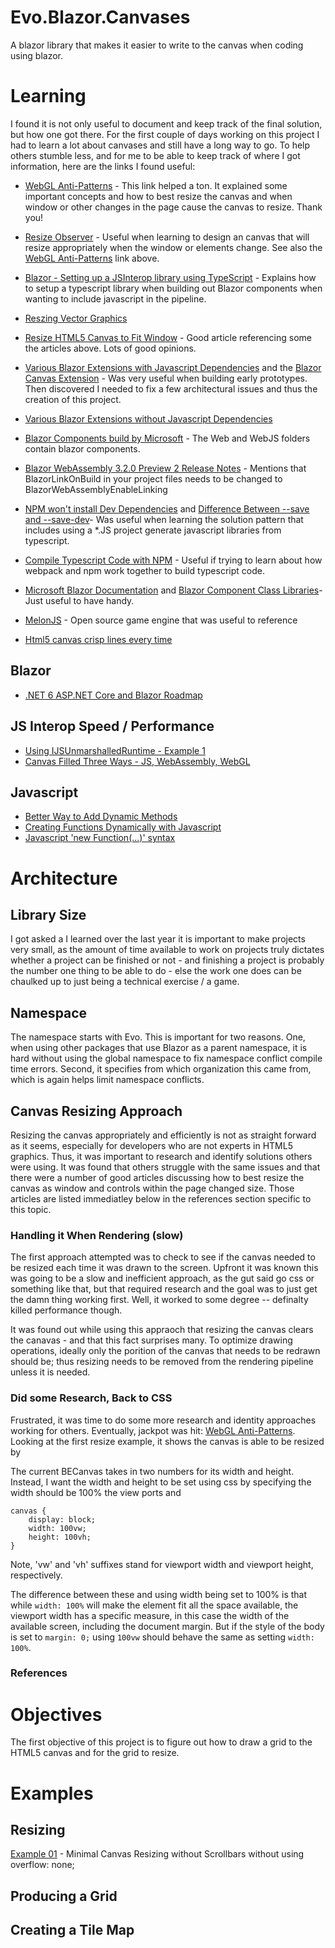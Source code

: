 # Evo.Blazor.Canvases

A blazor library that makes it easier to write to the canvas when coding using blazor.

# Learning

I found it is not only useful to document and keep track of the final solution, but how one got there.  For the first couple of days working on this project I had to learn a lot about canvases and still have a long way to go.   To help others stumble less, and for me to be able to keep track of where I got information, here are the links I found useful:

- [WebGL Anti-Patterns](https://webglfundamentals.org/webgl/lessons/webgl-anti-patterns.html) - This link helped a ton.  It explained some important concepts and how to best resize the canvas and when window or other changes in the page cause the canvas to resize.  Thank you!

- [Resize Observer](https://developer.mozilla.org/en-US/docs/Web/API/ResizeObserver) - Useful when learning to design an canvas that will resize appropriately when the window or elements change.  See also the [WebGL Anti-Patterns](https://webglfundamentals.org/webgl/lessons/webgl-anti-patterns.html) link above.

- [Blazor - Setting up a JSInterop library using TypeScript](https://www.williamtulloch.com/blazor;/.net/2018/09/30/Blazor-JSInteropWithTypeScript.html) - Explains how to setup a typescript library when building out Blazor components when wanting to include javascript in the pipeline.

- [Reszing Vector Graphics](https://medium.com/@doomgoober/resizing-canvas-vector-graphics-without-aliasing-7a1f9e684e4d)

- [Resize HTML5 Canvas to Fit Window](https://stackoverflow.com/questions/1664785/resize-html5-canvas-to-fit-window/63642064#63642064) - Good article referencing some the articles above.  Lots of good opinions.

- [Various Blazor Extensions with Javascript Dependencies](https://github.com/BlazorExtensions/) and the [Blazor Canvas Extension](https://github.com/BlazorExtensions/Canvas) - Was very useful when building early prototypes.  Then discovered I needed to fix a few architectural issues and thus the creation of this project.

- [Various Blazor Extensions without Javascript Dependencies](https://github.com/arivera12)

- [Blazor Components build by Microsoft](https://github.com/dotnet/aspnetcore/tree/d97be901b5e0917546a7aba4d52ada7862a058e0/src/Components) - The Web and WebJS folders contain blazor components.  

- [Blazor WebAssembly 3.2.0 Preview 2 Release Notes](https://devblogs.microsoft.com/aspnet/blazor-webassembly-3-2-0-preview-2-release-now-available/) - Mentions that BlazorLinkOnBuild in your project files needs to be changed to BlazorWebAssemblyEnableLinking

- [NPM won't install Dev Dependencies](https://stackoverflow.com/questions/34700610/npm-install-wont-install-devdependencies) and [Difference Between --save and --save-dev](https://stackoverflow.com/questions/22891211/what-is-the-difference-between-save-and-save-dev)- Was useful when learning the solution pattern that includes using a *.JS project generate javascript libraries from typescript.



- [Compile Typescript Code with NPM](https://docs.microsoft.com/en-us/visualstudio/javascript/compile-typescript-code-npm?view=vs-2019) - Useful if trying to learn about how webpack and npm work together to build typescript code.

- [Microsoft Blazor Documentation](https://docs.microsoft.com/en-us/aspnet/core/blazor/?view=aspnetcore-5.0) and [Blazor Component Class Libraries](https://docs.microsoft.com/en-us/aspnet/core/blazor/components/class-libraries?view=aspnetcore-5.0&tabs=visual-studio)- Just useful to have handy.

- [MelonJS](https://github.com/melonjs/melonJS/) - Open source game engine that was useful to reference

- [Html5 canvas crisp lines every time](https://mobtowers.wordpress.com/2013/04/15/html5-canvas-crisp-lines-every-time/)

## Blazor

- [.NET 6 ASP.NET Core and Blazor Roadmap](https://github.com/dotnet/aspnetcore/issues/27883)

## JS Interop Speed / Performance
- [Using IJSUnmarshalledRuntime - Example 1](https://www.meziantou.net/generating-and-downloading-a-file-in-a-blazor-webassembly-application.htm)
- [Canvas Filled Three Ways - JS, WebAssembly, WebGL](https://compile.fi/canvas-filled-three-ways-js-webassembly-and-webgl/)

## Javascript

- [Better Way to Add Dynamic Methods](https://stackoverflow.com/questions/584907/javascript-better-way-to-add-dynamic-methods)
- [Creating Functions Dynamically with Javascript](https://www.thatsoftwaredude.com/content/9025/creating-functions-dynamically-with-javascript)
- [Javascript 'new Function(...)' syntax](https://javascript.info/new-function)

# Architecture

## Library Size

I got asked a I learned over the last year it is important to make projects very small, as the amount of time available to work on projects truly dictates whether a project can be finished or not - and finishing a project is probably the number one thing to be able to do - else the work one does can be chaulked up to just being a technical exercise / a game.

## Namespace

The namespace starts with Evo.  This is important for two reasons. One, when using other packages that use Blazor as a parent namespace, it is hard without using the global namespace to fix namespace conflict compile time errors.  Second, it specifies from which organization this came from, which is again helps limit namespace conflicts.  

## Canvas Resizing Approach

Resizing the canvas appropriately and efficiently is not as straight forward as it seems, especially for developers who are not experts in HTML5 graphics.  Thus, it was important to research and identify solutions others were using.  It was found that others struggle with the same issues and that there were a number of good articles discussing how to best resize the canvas as window and controls within the page changed size.  Those articles are listed immediatley below in the references section specific to this topic. 

### Handling it When Rendering (slow)

The first approach attempted was to check to see if the canvas needed to be resized each time it was drawn to the screen.  Upfront it was known this was going to be a slow and inefficient approach, as the gut said go css or something like that, but that required research and the goal was to just get the damn thing working first.  Well, it worked to some degree -- definalty killed performance though.  

It was found out while using this appraoch that resizing the canvas clears the canavas - and that this fact surprises many.  To optimize drawing operations, ideally only the porition of the canvas that needs to be redrawn should be; thus resizing needs to be removed from the rendering pipeline unless it is needed.  

### Did some Research, Back to CSS

Frustrated, it was time to do some more research and identity approaches working for others.  Eventually, jackpot was hit: [WebGL Anti-Patterns](https://webglfundamentals.org/webgl/lessons/webgl-anti-patterns.html).   Looking at the first resize example, it shows the canvas is able to be resized by 

The current BECanvas takes in two numbers for its width and height.  Instead, I want the width and height to be set using css by specifying the width should be 100% the view ports and 

```
canvas {
    display: block;
    width: 100vw;
    height: 100vh;
}
```
Note, 'vw' and 'vh' suffixes stand for viewport width and viewport height, respectively.

The difference between these and using width being set to 100% is that while ```width: 100%``` will make the element fit all the space available, the viewport width has a specific measure, in this case the width of the available screen, including the document margin.  But if the style of the body is set to ```margin: 0;``` using ```100vw``` should behave the same as setting ```width: 100%```.

### References

# Objectives

The first objective of this project is to figure out how to draw a grid to the HTML5 canvas and for the grid to resize.  

# Examples

## Resizing 

[Example 01](https://github.com/Evobolics/Evo.Blazor.Canvases/tree/main/Examples/01/src) - Minimal Canvas Resizing without Scrollbars without using overflow: none;

## Producing a Grid

## Creating a Tile Map
